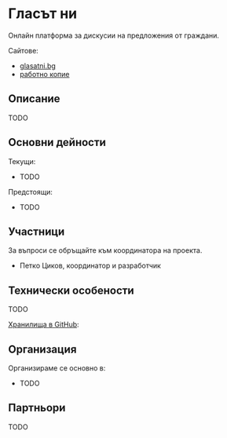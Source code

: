 # Гласът ни

Онлайн платформа за дискусии на предложения от граждани.

Сайтове:

- [glasatni.bg](http://glasatni.bg/)
- [работно копие](http://promeni.herokuapp.com/)

## Описание

TODO

## Основни дейности

Текущи:

- TODO

Предстоящи:

- TODO

## Участници

За въпроси се обръщайте към координатора на проекта.

- Петко Циков, координатор и разработчик

## Технически особености

TODO

[Хранилища в GitHub](https://github.com/obshtestvo/glasatni):

## Организация

Организираме се основно в:

- TODO

## Партньори

TODO

